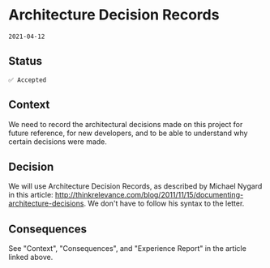 # Architecture Decision Records

`2021-04-12`

## Status

`✅ Accepted`

## Context

We need to record the architectural decisions made on this project for future reference, for new developers, and to be able to understand why certain decisions were made.

## Decision

We will use Architecture Decision Records, as described by Michael Nygard in this article: http://thinkrelevance.com/blog/2011/11/15/documenting-architecture-decisions. We don't have to follow his syntax to the letter.

## Consequences

See "Context", "Consequences", and "Experience Report" in the article linked above.
